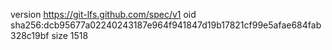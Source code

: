 version https://git-lfs.github.com/spec/v1
oid sha256:dcb95677a02240243187e964f941847d19b17821cf99e5afae684fab328c19bf
size 1518
